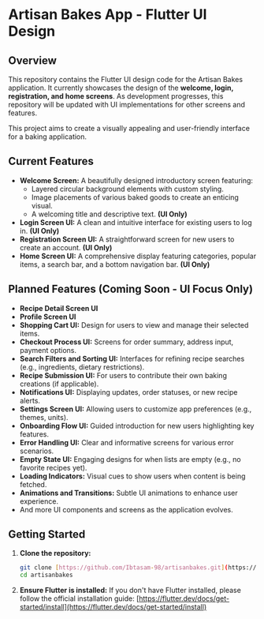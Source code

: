 # Artisan Bakes App - Flutter UI Design

## Overview

This repository contains the Flutter UI design code for the Artisan Bakes application. It currently showcases the design of the **welcome, login, registration, and home screens**. As development progresses, this repository will be updated with UI implementations for other screens and features.

This project aims to create a visually appealing and user-friendly interface for a baking application.


## Current Features

* **Welcome Screen:** A beautifully designed introductory screen featuring:
    * Layered circular background elements with custom styling.
    * Image placements of various baked goods to create an enticing visual.
    * A welcoming title and descriptive text. **(UI Only)**
* **Login Screen UI:** A clean and intuitive interface for existing users to log in. **(UI Only)**
* **Registration Screen UI:** A straightforward screen for new users to create an account. **(UI Only)**
* **Home Screen UI:** A comprehensive display featuring categories, popular items, a search bar, and a bottom navigation bar. **(UI Only)**


## Planned Features (Coming Soon - UI Focus Only)

* **Recipe Detail Screen UI**
* **Profile Screen UI**
* **Shopping Cart UI:** Design for users to view and manage their selected items.
* **Checkout Process UI:** Screens for order summary, address input, payment options.
* **Search Filters and Sorting UI:** Interfaces for refining recipe searches (e.g., ingredients, dietary restrictions).
* **Recipe Submission UI:** For users to contribute their own baking creations (if applicable).
* **Notifications UI:** Displaying updates, order statuses, or new recipe alerts.
* **Settings Screen UI:** Allowing users to customize app preferences (e.g., themes, units).
* **Onboarding Flow UI:** Guided introduction for new users highlighting key features.
* **Error Handling UI:** Clear and informative screens for various error scenarios.
* **Empty State UI:** Engaging designs for when lists are empty (e.g., no favorite recipes yet).
* **Loading Indicators:** Visual cues to show users when content is being fetched.
* **Animations and Transitions:** Subtle UI animations to enhance user experience.
* And more UI components and screens as the application evolves.


## Getting Started

1.  **Clone the repository:**
    ```bash
    git clone [https://github.com/Ibtasam-98/artisanbakes.git](https://github.com/Ibtasam-98/artisanbakes.git)
    cd artisanbakes
    ```

2.  **Ensure Flutter is installed:**
    If you don't have Flutter installed, please follow the official installation guide: [https://flutter.dev/docs/get-started/install](https://flutter.dev/docs/get-started/install)
